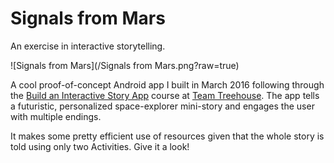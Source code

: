 # Signals from Mars
An exercise in interactive storytelling.

![Signals from Mars](/Signals from Mars.png?raw=true)

A cool proof-of-concept Android app I built in March 2016 following through the [Build an Interactive Story App](https://teamtreehouse.com/library/build-an-interactive-story-app)
course at [Team Treehouse](https://teamtreehouse.com/). The app tells a futuristic, personalized space-explorer mini-story and 
engages the user with multiple endings.

It makes some pretty efficient use of resources given that the whole story is told using only two Activities.
Give it a look!

